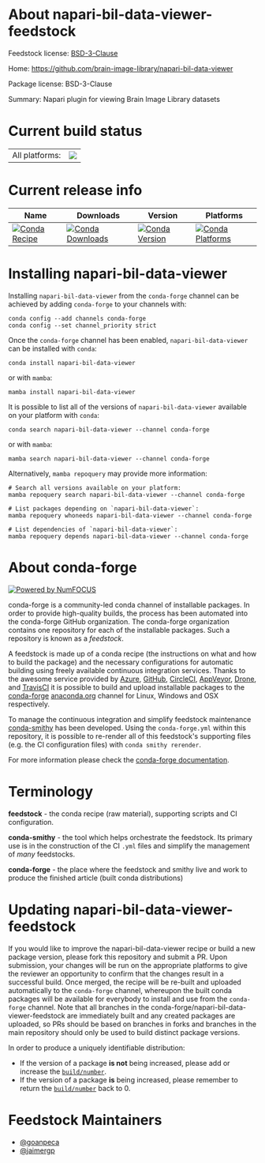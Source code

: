 About napari-bil-data-viewer-feedstock
======================================

Feedstock license: [BSD-3-Clause](https://github.com/conda-forge/napari-bil-data-viewer-feedstock/blob/main/LICENSE.txt)

Home: https://github.com/brain-image-library/napari-bil-data-viewer

Package license: BSD-3-Clause

Summary: Napari plugin for viewing Brain Image Library datasets

Current build status
====================


<table><tr><td>All platforms:</td>
    <td>
      <a href="https://dev.azure.com/conda-forge/feedstock-builds/_build/latest?definitionId=15337&branchName=main">
        <img src="https://dev.azure.com/conda-forge/feedstock-builds/_apis/build/status/napari-bil-data-viewer-feedstock?branchName=main">
      </a>
    </td>
  </tr>
</table>

Current release info
====================

| Name | Downloads | Version | Platforms |
| --- | --- | --- | --- |
| [![Conda Recipe](https://img.shields.io/badge/recipe-napari--bil--data--viewer-green.svg)](https://anaconda.org/conda-forge/napari-bil-data-viewer) | [![Conda Downloads](https://img.shields.io/conda/dn/conda-forge/napari-bil-data-viewer.svg)](https://anaconda.org/conda-forge/napari-bil-data-viewer) | [![Conda Version](https://img.shields.io/conda/vn/conda-forge/napari-bil-data-viewer.svg)](https://anaconda.org/conda-forge/napari-bil-data-viewer) | [![Conda Platforms](https://img.shields.io/conda/pn/conda-forge/napari-bil-data-viewer.svg)](https://anaconda.org/conda-forge/napari-bil-data-viewer) |

Installing napari-bil-data-viewer
=================================

Installing `napari-bil-data-viewer` from the `conda-forge` channel can be achieved by adding `conda-forge` to your channels with:

```
conda config --add channels conda-forge
conda config --set channel_priority strict
```

Once the `conda-forge` channel has been enabled, `napari-bil-data-viewer` can be installed with `conda`:

```
conda install napari-bil-data-viewer
```

or with `mamba`:

```
mamba install napari-bil-data-viewer
```

It is possible to list all of the versions of `napari-bil-data-viewer` available on your platform with `conda`:

```
conda search napari-bil-data-viewer --channel conda-forge
```

or with `mamba`:

```
mamba search napari-bil-data-viewer --channel conda-forge
```

Alternatively, `mamba repoquery` may provide more information:

```
# Search all versions available on your platform:
mamba repoquery search napari-bil-data-viewer --channel conda-forge

# List packages depending on `napari-bil-data-viewer`:
mamba repoquery whoneeds napari-bil-data-viewer --channel conda-forge

# List dependencies of `napari-bil-data-viewer`:
mamba repoquery depends napari-bil-data-viewer --channel conda-forge
```


About conda-forge
=================

[![Powered by
NumFOCUS](https://img.shields.io/badge/powered%20by-NumFOCUS-orange.svg?style=flat&colorA=E1523D&colorB=007D8A)](https://numfocus.org)

conda-forge is a community-led conda channel of installable packages.
In order to provide high-quality builds, the process has been automated into the
conda-forge GitHub organization. The conda-forge organization contains one repository
for each of the installable packages. Such a repository is known as a *feedstock*.

A feedstock is made up of a conda recipe (the instructions on what and how to build
the package) and the necessary configurations for automatic building using freely
available continuous integration services. Thanks to the awesome service provided by
[Azure](https://azure.microsoft.com/en-us/services/devops/), [GitHub](https://github.com/),
[CircleCI](https://circleci.com/), [AppVeyor](https://www.appveyor.com/),
[Drone](https://cloud.drone.io/welcome), and [TravisCI](https://travis-ci.com/)
it is possible to build and upload installable packages to the
[conda-forge](https://anaconda.org/conda-forge) [anaconda.org](https://anaconda.org/)
channel for Linux, Windows and OSX respectively.

To manage the continuous integration and simplify feedstock maintenance
[conda-smithy](https://github.com/conda-forge/conda-smithy) has been developed.
Using the ``conda-forge.yml`` within this repository, it is possible to re-render all of
this feedstock's supporting files (e.g. the CI configuration files) with ``conda smithy rerender``.

For more information please check the [conda-forge documentation](https://conda-forge.org/docs/).

Terminology
===========

**feedstock** - the conda recipe (raw material), supporting scripts and CI configuration.

**conda-smithy** - the tool which helps orchestrate the feedstock.
                   Its primary use is in the construction of the CI ``.yml`` files
                   and simplify the management of *many* feedstocks.

**conda-forge** - the place where the feedstock and smithy live and work to
                  produce the finished article (built conda distributions)


Updating napari-bil-data-viewer-feedstock
=========================================

If you would like to improve the napari-bil-data-viewer recipe or build a new
package version, please fork this repository and submit a PR. Upon submission,
your changes will be run on the appropriate platforms to give the reviewer an
opportunity to confirm that the changes result in a successful build. Once
merged, the recipe will be re-built and uploaded automatically to the
`conda-forge` channel, whereupon the built conda packages will be available for
everybody to install and use from the `conda-forge` channel.
Note that all branches in the conda-forge/napari-bil-data-viewer-feedstock are
immediately built and any created packages are uploaded, so PRs should be based
on branches in forks and branches in the main repository should only be used to
build distinct package versions.

In order to produce a uniquely identifiable distribution:
 * If the version of a package **is not** being increased, please add or increase
   the [``build/number``](https://docs.conda.io/projects/conda-build/en/latest/resources/define-metadata.html#build-number-and-string).
 * If the version of a package **is** being increased, please remember to return
   the [``build/number``](https://docs.conda.io/projects/conda-build/en/latest/resources/define-metadata.html#build-number-and-string)
   back to 0.

Feedstock Maintainers
=====================

* [@goanpeca](https://github.com/goanpeca/)
* [@jaimergp](https://github.com/jaimergp/)

